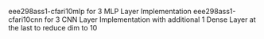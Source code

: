 eee298ass1-cfari10mlp for 3 MLP Layer Implementation
eee298ass1-cfari10cnn for 3 CNN Layer Implementation with additional 1 Dense Layer at the last to reduce dim to 10
